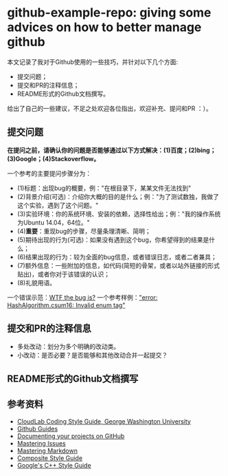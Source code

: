# github-example-repo: giving some advices on how to better manage github

本文记录了我对于Github使用的一些技巧，并针对以下几个方面:

- 提交问题；
- 提交和PR的注释信息；
- README形式的Github文档撰写。

给出了自己的一些建议，不足之处欢迎各位指出，欢迎补充、提问和PR ：）。

## 提交问题

**在提问之前，请确认你的问题是否能够通过以下方式解决：(1)百度；(2)bing；(3)Google；(4)Stackoverflow。**

一个参考的主要提问步骤分为：

- (1)标题：出现bug的概要，例："在根目录下，某某文件无法找到"
- (2)背景介绍(可选)：介绍你大概的目的是什么；例："为了测试数独，我做了这个实验，遇到了这个问题。"
- (3)实验环境：你的系统环境、安装的依赖，选择性给出；例："我的操作系统为Ubuntu 14.04，64位。"
- (4)**重要**：重现bug的步骤，尽量条理清晰、简明；
- (5)期待出现的行为(可选)：如果没有遇到这个bug，你希望得到的结果是什么；
- (6)结果出现的行为：较为全面的bug信息，或者错误日志，或者二者兼具；
- (7)额外信息：一些附加的信息，如代码(简短的骨架，或者以站外链接的形式贴出)，或者你对于该错误的认识；
- (8)礼貌用语。

一个错误示范：[WTF the bug is?](https://github.com/Wasdns/github-example-repo/issues/1)
一个参考样例：["error: HashAlgorithm.csum16: Invalid enum tag"](https://github.com/Wasdns/github-example-repo/issues/2)

## 提交和PR的注释信息

- 多处改动：划分为多个明确的改动类。
- 小改动：是否必要？是否能够和其他改动合并一起提交？

## README形式的Github文档撰写

## 参考资料

- [CloudLab Coding Style Guide, George Washington University](https://github.com/sdnfv/openNetVM/blob/master/style/styleguide.md#cloudlab-coding-style-guide)
- [Github Guides](https://guides.github.com/)
- [Documenting your projects on GitHub](https://guides.github.com/features/wikis/)
- [Mastering Issues](https://guides.github.com/features/issues/)
- [Mastering Markdown](https://guides.github.com/features/mastering-markdown/)
- [Composite Style Guide](https://github.com/gparmer/Composite/blob/master/doc/style_guide/composite_coding_style.pdf?raw=true)
- [Google's C++ Style Guide](http://google-styleguide.googlecode.com/svn/trunk/cppguide.html#Header_Files)
